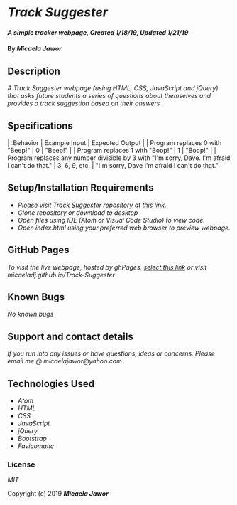 # _Track Suggester_

#### _A simple tracker webpage, Created 1/18/19, Updated 1/21/19_

#### By _**Micaela Jawor**_

## Description

_A Track Suggester webpage (using HTML, CSS, JavaScript and jQuery) that asks future students a series of questions about themselves and provides a track suggestion based on their answers
._

## Specifications

| :Behavior | Example Input | Expected Output |
| Program replaces 0 with "Beep!" | 0 | "Beep!" |
| Program replaces 1 with "Boop!" | 1 | "Boop!" |
| Program replaces any number divisible by 3 with "I'm sorry, Dave. I'm afraid I can't do that." | 3, 6, 9, etc. | "I'm sorry, Dave I'm afraid I can't do that." |

## Setup/Installation Requirements

* _Please visit Track Suggester repository <a href="https://github.com/MicaelaDJ/Beep-Boop">at this link</a>._
* _Clone repository or download to desktop_
* _Open files using IDE (Atom or Visual Code Studio) to view code._
* _Open index.html using your preferred web browser to preview webpage._


## GitHub Pages

_To visit the live webpage, hosted by ghPages, <a href="https://micaeladj.github.io/Beep-Boop/">select this link</a> or visit micaeladj.github.io/Track-Suggester_

## Known Bugs

_No known bugs_

## Support and contact details

_If you run into any issues or have questions, ideas or concerns.  Please email me @ micaelajawor@yahoo.com_

## Technologies Used

* _Atom_
* _HTML_
* _CSS_
* _JavaScript_
* _jQuery_
* _Bootstrap_
* _Favicomatic_

### License

*MIT*

Copyright (c) 2019 **_Micaela Jawor_**
